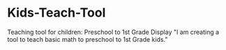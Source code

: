 # Kids-Teach-Tool
Teaching tool for children: Preschool to 1st Grade
Display "I am creating a tool to teach basic math to preschool to 1st Grade kids." 
